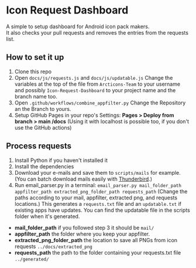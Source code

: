 # Icon Request Dashboard
A simple to setup dashboard for Android icon pack makers. <br>
It also checks your pull requests and removes the entries from the requests list.

## How to set it up

1. Clone this repo
2. Open `docs/js/requests.js` and `docs/js/updatable.js` Change the variables at the top of the file from `Arcticons-Team` to your username and possibly `Icon-Request-Dashboard` to your project name and the branch name too. 
3. Open `.github/workflows/combine_appfilter.py` Change the Repository an the Branch to yours.
4. Setup GitHub Pages in your repo's Settings: **Pages > Deploy from branch > main /docs**
(Using it with localhost is possible too, if you don't use the GitHub actions) 

## Process requests

1. Install Python if you haven't installed it
2. Install the dependencies
3. Download your e-mails and save them to `scripts/mails` for example. (You can batch download mails easily with [Thunderbird](https://www.thunderbird.net/en-US/).)
4. Run email_parser.py in a terminal: `email_parser.py mail_folder_path appfilter_path extracted_png_folder_path requests_path`
   (Change the paths according to your mail, appfilter, extracted png, and requests locations.)
This generates a `requests.txt` file and an `updatable.txt` if existing apps have updates. You can find the updatable file in the scripts folder when it's generated.

- **mail_folder_path** if you followed step 3 it should be `mail/`
- **appfilter_path** the folder where you keep your appfilter.
- **extracted_png_folder_path** the location to save all PNGs from icon requests `../docs/extracted_png`
- **requests_path** the path to the folder containing your requests.txt file `../generated/`

